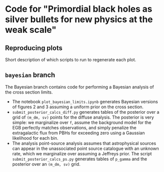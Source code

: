 # Code for "Primordial black holes as silver bullets for new physics at the weak scale"

## Reproducing plots

Short description of which scripts to run to regenerate each plot.

## `bayesian` branch
The Bayesian branch contains code for performing a Bayesian analysis of the cross section limits.
* The notebook `plot_bayesian_limits.ipynb` generates Bayesian versions of figures 2 and 3 assuming a uniform prior on the cross section.
* `submit_posterior_calcs_diff.py` generates tables of the posterior over a grid of `(m_dm, sv)` points for the diffuse analysis. The posterior is very simple: we marginalize over `f`, assume the background model for the EGB perfectly matches observations, and simply penalize the extragalactic flux from PBHs for exceeding zero using a Gaussian likelihood for each bin.
* The analysis point-source analysis assumes that astrophysical sources can appear in the unassociated point source catalogue with an unknown rate, which we marginalize over assuming a Jeffreys prior. The script `submit_posterior_calcs_ps.py` generates tables of `p_gamma` and the posterior over an `(m_dm, sv)` grid.

